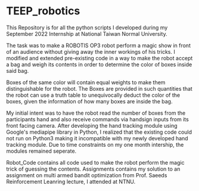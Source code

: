 # TEEP_robotics
This Repository is for all the python scripts I developed during my September 2022 Internship at National Taiwan Normal University.

The task was to make a ROBOTIS OP3 robot perform a magic show in front of an audience without giving away the inner workings of his tricks.
I modified and extended pre-existing code in a way to make the robot accept a bag and weigh its contents in order to determine the color of boxes inside said bag.

Boxes of the same color will contain equal weights to make them distinguishable for the robot. The Boxes are provided in such quantities that the robot can use a truth table to unequivocally deduct the color of the boxes, given the information of how many boxes are inside the bag.

My initial intent was to have the robot read the number of boxes from the participants hand and also receive commands via handsign inputs from its front facing camera.
After developing the hand tracking module using Google's mediapipe library in Python, I realized that the existing code could not run on Python3 making it incompatible with my newly developed hand tracking module.
Due to time constraints on my one month intership, the modules remained seperate.

Robot_Code contains all code used to make the robot perform the magic trick of guessing the contents.
Assignments contains my solution to an assignment on multi armed bandit optimization from Prof. Saeeds Reinforcement Leanring lecture, I attended at NTNU.

